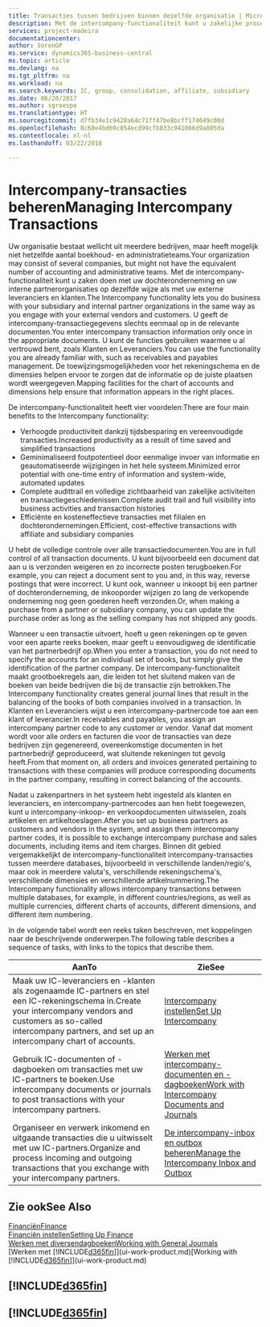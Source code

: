 ```yaml
---
title: Transacties tussen bedrijven binnen dezelfde organisatie | Microsoft Docs
description: Met de intercompany-functionaliteit kunt u zakelijke processen en transacties tussen bedrijven binnen dezelfde organisatie vereenvoudigen.
services: project-madeira
documentationcenter: 
author: SorenGP
ms.service: dynamics365-business-central
ms.topic: article
ms.devlang: na
ms.tgt_pltfrm: na
ms.workload: na
ms.search.keywords: IC, group, consolidation, affiliate, subsidiary
ms.date: 06/20/2017
ms.author: sgroespe
ms.translationtype: HT
ms.sourcegitcommit: d7fb34e1c9428a64c71ff47be8bcff174649c00d
ms.openlocfilehash: 8c68e4bd69c854ecd99cfb833c941066d9a805da
ms.contentlocale: nl-nl
ms.lasthandoff: 03/22/2018

---
```

# <a name="managing-intercompany-transactions"></a><span data-ttu-id="f449c-103">Intercompany-transacties beheren</span><span class="sxs-lookup"><span data-stu-id="f449c-103">Managing Intercompany Transactions</span></span>
<span data-ttu-id="f449c-104">Uw organisatie bestaat wellicht uit meerdere bedrijven, maar heeft mogelijk niet hetzelfde aantal boekhoud- en administratieteams.</span><span class="sxs-lookup"><span data-stu-id="f449c-104">Your organization may consist of several companies, but might not have the equivalent number of accounting and administrative teams.</span></span> <span data-ttu-id="f449c-105">Met de intercompany-functionaliteit kunt u zaken doen met uw dochteronderneming en uw interne partnerorganisaties op dezelfde wijze als met uw externe leveranciers en klanten.</span><span class="sxs-lookup"><span data-stu-id="f449c-105">The Intercompany functionality lets you do business with your subsidiary and internal partner organizations in the same way as you engage with your external vendors and customers.</span></span> <span data-ttu-id="f449c-106">U geeft de intercompany-transactiegegevens slechts eenmaal op in de relevante documenten.</span><span class="sxs-lookup"><span data-stu-id="f449c-106">You enter intercompany transaction information only once in the appropriate documents.</span></span> <span data-ttu-id="f449c-107">U kunt de functies gebruiken waarmee u al vertrouwd bent, zoals Klanten en Leveranciers.</span><span class="sxs-lookup"><span data-stu-id="f449c-107">You can use the functionality you are already familiar with, such as receivables and payables management.</span></span> <span data-ttu-id="f449c-108">De toewijzingsmogelijkheden voor het rekeningschema en de dimensies helpen ervoor te zorgen dat de informatie op de juiste plaatsen wordt weergegeven.</span><span class="sxs-lookup"><span data-stu-id="f449c-108">Mapping facilities for the chart of accounts and dimensions help ensure that information appears in the right places.</span></span>  

<span data-ttu-id="f449c-109">De intercompany-functionaliteit heeft vier voordelen:</span><span class="sxs-lookup"><span data-stu-id="f449c-109">There are four main benefits to the Intercompany functionality:</span></span>  

- <span data-ttu-id="f449c-110">Verhoogde productiviteit dankzij tijdsbesparing en vereenvoudigde transacties.</span><span class="sxs-lookup"><span data-stu-id="f449c-110">Increased productivity as a result of time saved and simplified transactions</span></span>  
- <span data-ttu-id="f449c-111">Geminimaliseerd foutpotentieel door eenmalige invoer van informatie en geautomatiseerde wijzigingen in het hele systeem.</span><span class="sxs-lookup"><span data-stu-id="f449c-111">Minimized error potential with one-time entry of information and system-wide, automated updates</span></span>  
- <span data-ttu-id="f449c-112">Complete audittrail en volledige zichtbaarheid van zakelijke activiteiten en transactiegeschiedenissen.</span><span class="sxs-lookup"><span data-stu-id="f449c-112">Complete audit trail and full visibility into business activities and transaction histories</span></span>  
- <span data-ttu-id="f449c-113">Efficiënte en kosteneffectieve transacties met filialen en dochterondernemingen.</span><span class="sxs-lookup"><span data-stu-id="f449c-113">Efficient, cost-effective transactions with affiliate and subsidiary companies</span></span>  

<span data-ttu-id="f449c-114">U hebt de volledige controle over alle transactiedocumenten.</span><span class="sxs-lookup"><span data-stu-id="f449c-114">You are in full control of all transaction documents.</span></span> <span data-ttu-id="f449c-115">U kunt bijvoorbeeld een document dat aan u is verzonden weigeren en zo incorrecte posten terugboeken.</span><span class="sxs-lookup"><span data-stu-id="f449c-115">For example, you can reject a document sent to you and, in this way, reverse postings that were incorrect.</span></span> <span data-ttu-id="f449c-116">U kunt ook, wanneer u inkoopt bij een partner of dochteronderneming, de inkooporder wijzigen zo lang de verkopende onderneming nog geen goederen heeft verzonden.</span><span class="sxs-lookup"><span data-stu-id="f449c-116">Or, when making a purchase from a partner or subsidiary company, you can update the purchase order as long as the selling company has not shipped any goods.</span></span>  

<span data-ttu-id="f449c-117">Wanneer u een transactie uitvoert, hoeft u geen rekeningen op te geven voor een aparte reeks boeken, maar geeft u eenvoudigweg de identificatie van het partnerbedrijf op.</span><span class="sxs-lookup"><span data-stu-id="f449c-117">When you enter a transaction, you do not need to specify the accounts for an individual set of books, but simply give the identification of the partner company.</span></span> <span data-ttu-id="f449c-118">De intercompany-functionaliteit maakt grootboekregels aan, die leiden tot het sluitend maken van de boeken van beide bedrijven die bij de transactie zijn betrokken.</span><span class="sxs-lookup"><span data-stu-id="f449c-118">The Intercompany functionality creates general journal lines that result in the balancing of the books of both companies involved in a transaction.</span></span> <span data-ttu-id="f449c-119">In Klanten en Leveranciers wijst u een intercompany-partnercode toe aan een klant of leverancier.</span><span class="sxs-lookup"><span data-stu-id="f449c-119">In receivables and payables, you assign an intercompany partner code to any customer or vendor.</span></span> <span data-ttu-id="f449c-120">Vanaf dat moment wordt voor alle orders en facturen die voor de transacties van deze bedrijven zijn gegenereerd, overeenkomstige documenten in het partnerbedrijf geproduceerd, wat sluitende rekeningen tot gevolg heeft.</span><span class="sxs-lookup"><span data-stu-id="f449c-120">From that moment on, all orders and invoices generated pertaining to transactions with these companies will produce corresponding documents in the partner company, resulting in correct balancing of the accounts.</span></span>  

 <span data-ttu-id="f449c-121">Nadat u zakenpartners in het systeem hebt ingesteld als klanten en leveranciers, en intercompany-partnercodes aan hen hebt toegewezen, kunt u intercompany-inkoop- en verkoopdocumenten uitwisselen, zoals artikelen en artikeltoeslagen.</span><span class="sxs-lookup"><span data-stu-id="f449c-121">After you set up business partners as customers and vendors in the system, and assign them intercompany partner codes, it is possible to exchange intercompany purchase and sales documents, including items and item charges.</span></span> <span data-ttu-id="f449c-122">Binnen dit gebied vergemakkelijkt de intercompany-functionaliteit intercompany-transacties tussen meerdere databases, bijvoorbeeld in verschillende landen/regio's, maar ook in meerdere valuta's, verschillende rekeningschema's, verschillende dimensies en verschillende artikelnummering.</span><span class="sxs-lookup"><span data-stu-id="f449c-122">The Intercompany functionality allows intercompany transactions between multiple databases, for example, in different countries/regions, as well as multiple currencies, different charts of accounts, different dimensions, and different item numbering.</span></span>  

<span data-ttu-id="f449c-123">In de volgende tabel wordt een reeks taken beschreven, met koppelingen naar de beschrijvende onderwerpen.</span><span class="sxs-lookup"><span data-stu-id="f449c-123">The following table describes a sequence of tasks, with links to the topics that describe them.</span></span>

 |<span data-ttu-id="f449c-124">Aan</span><span class="sxs-lookup"><span data-stu-id="f449c-124">To</span></span> |<span data-ttu-id="f449c-125">Zie</span><span class="sxs-lookup"><span data-stu-id="f449c-125">See</span></span>|
 |---|---|
 |<span data-ttu-id="f449c-126">Maak uw IC-leveranciers en -klanten als zogenaamde IC-partners en stel een IC-rekeningschema in.</span><span class="sxs-lookup"><span data-stu-id="f449c-126">Create your intercompany vendors and customers as so-called intercompany partners, and set up an intercompany chart of accounts.</span></span>|[<span data-ttu-id="f449c-127">Intercompany instellen</span><span class="sxs-lookup"><span data-stu-id="f449c-127">Set Up Intercompany</span></span>](intercompany-how-setup.md)|
 |<span data-ttu-id="f449c-128">Gebruik IC-documenten of -dagboeken om transacties met uw IC-partners te boeken.</span><span class="sxs-lookup"><span data-stu-id="f449c-128">Use intercompany documents or journals to post transactions with your intercompany partners.</span></span>|[<span data-ttu-id="f449c-129">Werken met intercompany-documenten en -dagboeken</span><span class="sxs-lookup"><span data-stu-id="f449c-129">Work with Intercompany Documents and Journals</span></span>](intercompany-how-work-documents-journals.md)|
 |<span data-ttu-id="f449c-130">Organiseer en verwerk inkomend en uitgaande transacties die u uitwisselt met uw IC-partners.</span><span class="sxs-lookup"><span data-stu-id="f449c-130">Organize and process incoming and outgoing transactions that you exchange with your intercompany partners.</span></span>|[<span data-ttu-id="f449c-131">De intercompany-inbox en outbox beheren</span><span class="sxs-lookup"><span data-stu-id="f449c-131">Manage the Intercompany Inbox and Outbox</span></span>](intercompany-how-manage-intercompany-inbox.md)|

## <a name="see-also"></a><span data-ttu-id="f449c-132">Zie ook</span><span class="sxs-lookup"><span data-stu-id="f449c-132">See Also</span></span>
[<span data-ttu-id="f449c-133">Financiën</span><span class="sxs-lookup"><span data-stu-id="f449c-133">Finance</span></span>](finance.md)  
[<span data-ttu-id="f449c-134">Financiën instellen</span><span class="sxs-lookup"><span data-stu-id="f449c-134">Setting Up Finance</span></span>](finance-setup-finance.md)  
[<span data-ttu-id="f449c-135">Werken met diversendagboeken</span><span class="sxs-lookup"><span data-stu-id="f449c-135">Working with General Journals</span></span>](ui-work-general-journals.md)  
<span data-ttu-id="f449c-136">[Werken met [!INCLUDE[d365fin](includes/d365fin_md.md)]](ui-work-product.md)</span><span class="sxs-lookup"><span data-stu-id="f449c-136">[Working with [!INCLUDE[d365fin](includes/d365fin_md.md)]](ui-work-product.md)</span></span>

## [!INCLUDE[d365fin](includes/free_trial_md.md)]  
## [!INCLUDE[d365fin](includes/training_link_md.md)]

